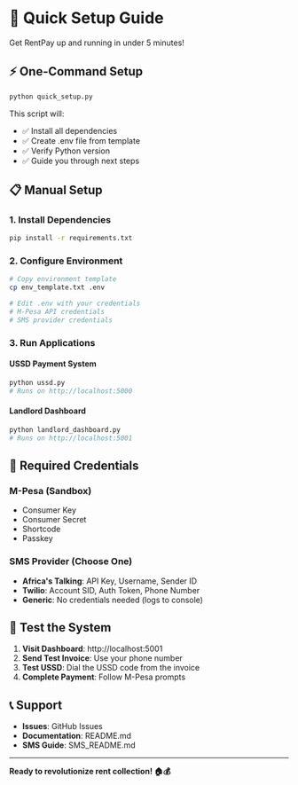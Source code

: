 # 🚀 Quick Setup Guide

Get RentPay up and running in under 5 minutes!

## ⚡ One-Command Setup

```bash
python quick_setup.py
```

This script will:
- ✅ Install all dependencies
- ✅ Create .env file from template
- ✅ Verify Python version
- ✅ Guide you through next steps

## 📋 Manual Setup

### 1. Install Dependencies
```bash
pip install -r requirements.txt
```

### 2. Configure Environment
```bash
# Copy environment template
cp env_template.txt .env

# Edit .env with your credentials
# M-Pesa API credentials
# SMS provider credentials
```

### 3. Run Applications

#### USSD Payment System
```bash
python ussd.py
# Runs on http://localhost:5000
```

#### Landlord Dashboard
```bash
python landlord_dashboard.py
# Runs on http://localhost:5001
```

## 🔑 Required Credentials

### M-Pesa (Sandbox)
- Consumer Key
- Consumer Secret
- Shortcode
- Passkey

### SMS Provider (Choose One)
- **Africa's Talking**: API Key, Username, Sender ID
- **Twilio**: Account SID, Auth Token, Phone Number
- **Generic**: No credentials needed (logs to console)

## 🧪 Test the System

1. **Visit Dashboard**: http://localhost:5001
2. **Send Test Invoice**: Use your phone number
3. **Test USSD**: Dial the USSD code from the invoice
4. **Complete Payment**: Follow M-Pesa prompts

## 📞 Support

- **Issues**: GitHub Issues
- **Documentation**: README.md
- **SMS Guide**: SMS_README.md

---

**Ready to revolutionize rent collection! 🏠💰**
